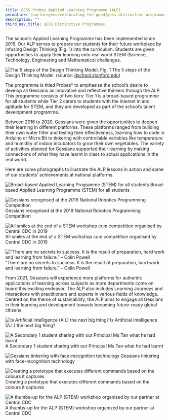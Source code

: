 ```yaml
---
title: GESS Probes Applied Learning Programme (ALP)
permalink: /nurturegess/celebrating-the-good/gess-distinctive-programm/gess-applied-learning-programme-alp/
description: ""
third_nav_title: GESS Distinctive Programmes
---
```

The school’s Applied Learning Programme has been implemented since 2015. Our ALP serves to prepare our students for their future workplace by infusing Design Thinking (Fig. 1) into the curriculum. Students are given opportunities to apply their learning onto real world STEM (Science, Technology, Engineering and Mathematics) challenges.

![The 5 steps of the Design Thinking Model.](/images/Figure-2.png)
Fig. 1 The 5 steps of the Design Thinking Model. (source: [dschool.stanford.edu](https://dschool.stanford.edu/))

The programme is titled Probes\* to emphasise the school’s desire to develop all Gessians as innovative and reflective thinkers through the ALP. This programme consists of two tiers: Tier 1 is a broad-based programme for all students while Tier 2 caters to students with the interest in and aptitude for STEM, and they are developed as part of the school’s talent development programme.

Between 2016 to 2020, Gessians were given the opportunities to deepen their learning in different platforms. These platforms ranged from building their own water filter and testing their effectiveness, learning how to code in Arduino or Micro:Bit to tinkering with controllable variables like temperature and humidity of indoor incubators to grow their own vegetables. The variety of activities planned for Gessians supported their learning by making connections of what they have learnt in class to actual applications in the real world.

Here are some photographs to illustrate the ALP lessons in action and some of our students’ achievements at national platforms.

![Broad-based Applied Learning Programme (STEM) for all students](/images/alp%201.jpeg)
Broad-based Applied Learning Programme (STEM) for all students

![Gessians recognised at the 2019 National Robotics Programming Competition](/images/alp%202.jpeg)
Gessians recognised at the 2019 National Robotics Programming Competition

![All smiles at the end of a STEM workshop cum competition organised by Central CDC in 2019](/images/alp%203.jpeg)
All smiles at the end of a STEM workshop cum competition organised by Central CDC in 2019

![“There are no secrets to success. It is the result of preparation, hard work and learning from failure.” – Colin Powell](/images/alp%204.jpeg)
“There are no secrets to success. It is the result of preparation, hard work and learning from failure.” – Colin Powell

From 2021, Gessians will experience more platforms for authentic applications of learning across subjects as more departments come on board this exciting endeavor. The ALP also includes Learning Journeys and interactions with practitioners and experts in various fields of knowledge. Centred on the theme of sustainability, the ALP aims to engage all Gessians in their learning and development towards becoming future-ready global citizens.


![Is Artificial Intelligence (A.I.) the next big thing?](/images/alp%205.jpeg)
Is Artificial Intelligence (A.I.) the next big thing?

![A Secondary 1 student sharing with our Principal Ms Tan what he had learnt](/images/alp%206.jpeg)
A Secondary 1 student sharing with our Principal Ms Tan what he had learnt

![Gessians tinkering with face-recognition technology](/images/alp%207.jpeg)
Gessians tinkering with face-recognition technology

![Creating a prototype that executes different commands based on the colours it captures](/images/alp%208.jpeg)
Creating a prototype that executes different commands based on the colours it captures

![A thumbs-up for the ALP (STEM) workshop organized by our partner at Central CDC](/images/alp%209.jpeg)
A thumbs-up for the ALP (STEM) workshop organized by our partner at Central CDC